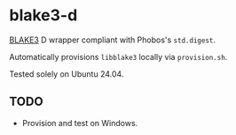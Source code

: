 # blake3-d

[BLAKE3](https://github.com/BLAKE3-team/BLAKE3) D wrapper compliant with
Phobos's `std.digest`.

Automatically provisions `libblake3` locally via `provision.sh`.

Tested solely on Ubuntu 24.04.

## TODO
- Provision and test on Windows.
